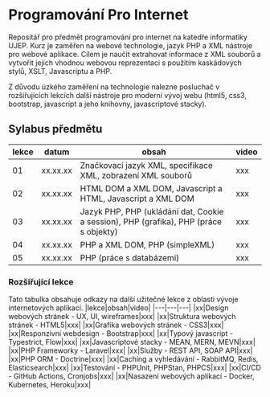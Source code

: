 # Programování Pro Internet

Repositář pro předmět programování pro internet na katedře informatiky UJEP. Kurz je zaměřen na webové technologie, jazyk
PHP a XML nástroje pro webové aplikace. Cílem je naučit extrahovat informace z XML souborů a vytvořit jejich vhodnou
webovou reprezentaci s použitím kaskádových stylů, XSLT, Javascriptu a PHP.

Z důvodu úzkého zaměření na technologie nalezne posluchač v rozšiřujících lekcích další nástroje pro moderní vývoj webu 
(html5, css3, bootstrap, javascript a jeho knihovny, javascriptové stacky).	

## Sylabus předmětu

|lekce|datum|obsah|video|
|---|---|---|---|
|01|xx.xx.xx|Značkovací jazyk XML, specifikace XML, zobrazení XML souborů|xxx|
|02|xx.xx.xx|HTML DOM a XML DOM, Javascript a HTML, Javascript a XML DOM|xxx|
|03|xx.xx.xx|Jazyk PHP, PHP (ukládání dat, Cookie a session), PHP (grafika), PHP (práce s objekty)|xxx|
|04|xx.xx.xx|PHP a XML DOM, PHP (simpleXML)|xxx|
|05|xx.xx.xx|PHP (práce s databázemi)|xxx|

### Rozšiřující lekce
Tato tabulka obsahuje odkazy na další užitečné lekce z oblasti vývoje internetových aplikací.
|lekce|obsah|video|
|---|---|---|
|xx|Design webových stránek - UX, UI, wireframes|xxx|
|xx|Struktura webových stránek - HTML5|xxx|
|xx|Grafika webových stránek - CSS3|xxx|
|xx|Responzivní webdesign - Bootstrap|xxx|
|xx|Typový javascript - Typestrict, Flow|xxx|
|xx|Javascriptové stacky - MEAN, MERN, MEVN|xxx|
|xx|PHP Frameworky - Laravel|xxx|
|xx|Služby - REST API, SOAP API|xxx|
|xx|PHP ORM - Doctrine|xxx|
|xx|Caching a vyhledávání - RabbitMQ, Redis, Elasticsearch|xxx|
|xx|Testování - PHPUnit, PHPStan, PHPCS|xxx|
|xx|CI/CD - GitHub Actions, Cronjobs|xxx|
|xx|Nasazení webových aplikací - Docker, Kubernetes, Heroku|xxx|
